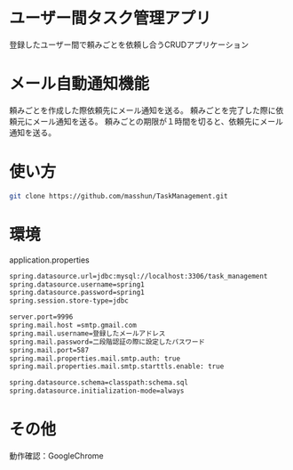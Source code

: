 # ユーザー間タスク管理アプリ
登録したユーザー間で頼みごとを依頼し合うCRUDアプリケーション

# メール自動通知機能
頼みごとを作成した際依頼先にメール通知を送る。
頼みごとを完了した際に依頼元にメール通知を送る。
頼みごとの期限が１時間を切ると、依頼先にメール通知を送る。

# 使い方
```bash
git clone https://github.com/masshun/TaskManagement.git
```

# 環境
application.properties
```bash
spring.datasource.url=jdbc:mysql://localhost:3306/task_management
spring.datasource.username=spring1
spring.datasource.password=spring1
spring.session.store-type=jdbc

server.port=9996
spring.mail.host =smtp.gmail.com
spring.mail.username=登録したメールアドレス
spring.mail.password=二段階認証の際に設定したパスワード
spring.mail.port=587
spring.mail.properties.mail.smtp.auth: true
spring.mail.properties.mail.smtp.starttls.enable: true

spring.datasource.schema=classpath:schema.sql
spring.datasource.initialization-mode=always
```
# その他
動作確認：GoogleChrome